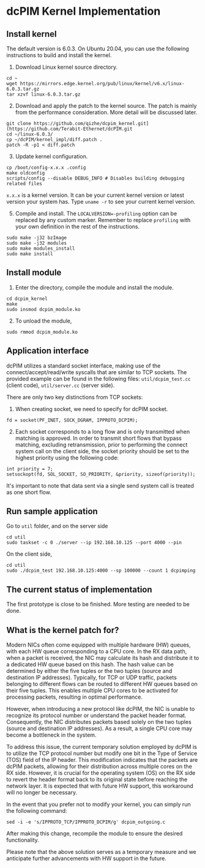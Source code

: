 # dcPIM Kernel Implementation


## Install kernel
The default version is 6.0.3. On Ubuntu 20.04, you can use the following instructions to build and install the kernel.

1. Download Linux kernel source directory.

```
cd ~
wget https://mirrors.edge.kernel.org/pub/linux/kernel/v6.x/linux-6.0.3.tar.gz
tar xzvf linux-6.0.3.tar.gz
```

2. Download and apply the patch to the kernel source. The patch is mainly from the performance consideration. More detail will be discussed later.

```
git clone https://github.com/qizhe/dcpim_kernel.git](https://github.com/Terabit-Ethernet/dcPIM.git
cd ~/linux-6.0.3/
cp ~/dcPIM/kernel_impl/diff.patch .
patch -R -p1 < diff.patch
```

3. Update kernel configuration.

```
cp /boot/config-x.x.x .config
make oldconfig
scripts/config --disable DEBUG_INFO # Disables building debugging related files
```
`x.x.x` is a kernel version. It can be your current kernel version or latest version your system has. Type  `uname -r` to see your current kernel version.

5. Compile and install. The `LOCALVERSION=-profiling` option can be replaced by any custom marker. Remember to replace `profiling` with your own definition in the rest of the instructions.

```
sudo make -j32 bzImage
sudo make -j32 modules
sudo make modules_install
sudo make install
```

## Install module 
1. Enter the directory, compile the module and install the module.
```
cd dcpim_kernel
make
sudo insmod dcpim_module.ko
```
2. To unload the module,
```
sudo rmmod dcpim_module.ko
```
## Application interface 
dcPIM utilizes a standard socket interface, making use of the connect/accept/read/write syscalls that are similar to TCP sockets. The provided example can be found in the following files:
`util/dcpim_test.cc` (client code),
`util/server.cc` (server side).

There are only two key distinctions from TCP sockets:

1. When creating socket, we need to specify for dcPIM socket.
```
fd = socket(PF_INET, SOCK_DGRAM, IPPROTO_DCPIM);
```

2. Each socket corresponds to a long flow and is only transmitted when matching is approved. In order to transmit short flows that bypass matching, excluding retransmission, prior to performing the connect system call on the client side, the socket priority should be set to the highest priority using the following code:
```
int priority = 7;
setsockopt(fd, SOL_SOCKET, SO_PRIORITY, &priority, sizeof(priority));
```
It's important to note that data sent via a single send system call is treated as one short flow.

## Run sample application

Go to `util` folder, and on the server side
```
cd util
sudo taskset -c 0 ./server --ip 192.168.10.125 --port 4000 --pin 
```

On the client side,
```
cd util
sudo ./dcpim_test 192.168.10.125:4000 --sp 100000 --count 1 dcpimping
```


## The current status of implementation
The first prototype is close to be finished. More testing are needed to be done.

## What is the kernel patch for?
Modern NICs often come equipped with multiple hardware (HW) queues, with each HW queue corresponding to a CPU core. In the RX data path, when a packet is received, the NIC may calculate its hash and distribute it to a dedicated HW queue based on this hash. The hash value can be determined by either the five tuples or the two tuples (source and destination IP addresses). Typically, for TCP or UDP traffic, packets belonging to different flows can be routed to different HW queues based on their five tuples. This enables multiple CPU cores to be activated for processing packets, resulting in optimal performance.

However, when introducing a new protocol like dcPIM, the NIC is unable to recognize its protocol number or understand the packet header format. Consequently, the NIC distributes packets based solely on the two tuples (source and destination IP addresses). As a result, a single CPU core may become a bottleneck in the system.

To address this issue, the current temporary solution employed by dcPIM is to utilize the TCP protocol number but modify one bit in the Type of Service (TOS) field of the IP header. This modification indicates that the packets are dcPIM packets, allowing for their distribution across multiple cores on the RX side. However, it is crucial for the operating system (OS) on the RX side to revert the header format back to its original state before reaching the network layer. It is expected that with future HW support, this workaround will no longer be necessary.

In the event that you prefer not to modify your kernel, you can simply run the following command:
```
sed -i -e 's/IPPROTO_TCP/IPPROTO_DCPIM/g' dcpim_outgoing.c
```
After making this change, recompile the module to ensure the desired functionality.

Please note that the above solution serves as a temporary measure and we anticipate further advancements with HW support in the future.
